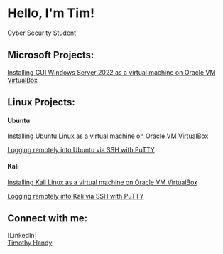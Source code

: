 <h1>Hello, I'm Tim! </h1>
Cyber Security Student

<h2>Microsoft Projects:</h2>
<p>
<a class="badge-base__link LI-simple-link" href="https://youtu.be/csIxb0s2sSA">Installing GUI Windows Server 2022 as a virtual machine on Oracle VM VirtualBox</a>
</p>

<h2>Linux Projects:</h2>
<h4>Ubuntu</h4>
<p>
<a class="badge-base__link LI-simple-link" href="https://youtu.be/FbIMvdPEEoo">Installing Ubuntu Linux as a virtual machine on Oracle VM VirtualBox</a>
</p>
<p>
<a class="badge-base__link LI-simple-link" href="">Logging remotely into Ubuntu via SSH with PuTTY</a>
</p>
<h4>Kali</h4>
<p>
<a class="badge-base__link LI-simple-link" href="https://youtu.be/6S0tYo5BB70">Installing Kali Linux as a virtual machine on Oracle VM VirtualBox</a>
</p>
<a class="badge-base__link LI-simple-link" href="">Logging remotely into Kali via SSH with PuTTY</a>

<h2>Connect with me:</h2>
[LinkedIn]<div class="badge-base LI-profile-badge" data-locale="en_US" data-size="medium" data-theme="dark" data-type="VERTICAL" data-vanity="timothy-handy-a9b13a31a" data-version="v1"><a class="badge-base__link LI-simple-link" href="https://www.linkedin.com/in/timothy-handy-a9b13a31a?trk=profile-badge">Timothy Handy</a></div>
              
<!--
**twhandy/twhandy** is a ✨ _special_ ✨ repository because its `README.md` (this file) appears on your GitHub profile.

Here are some ideas to get you started:

- 🔭 I’m currently working on IT Portfolio and building home Linux server.
- 🌱 I’m currently learning 
- 👯 I’m looking to collaborate on ...
- 🤔 I’m looking for help with ...
- 💬 Ask me about ...
- 📫 How to reach me: ...
- 😄 Pronouns: ...
- ⚡ Fun fact: ...
-->
